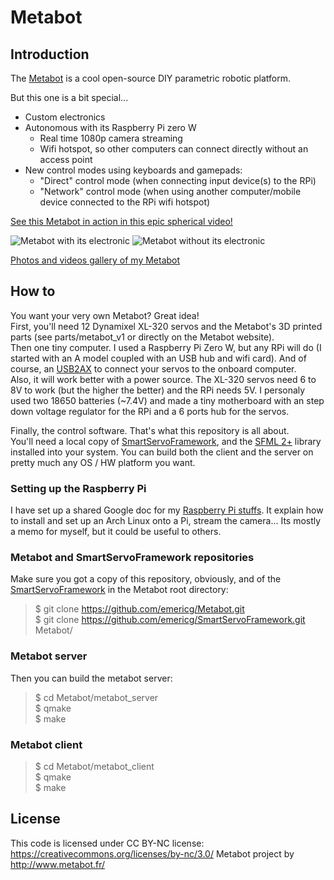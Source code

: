 Metabot
=======

## Introduction

The [Metabot](http://www.metabot.fr/) is a cool open-source DIY parametric robotic platform.  

But this one is a bit special...
* Custom electronics
* Autonomous with its Raspberry Pi zero W
  * Real time 1080p camera streaming
  * Wifi hotspot, so other computers can connect directly without an access point
* New control modes using keyboards and gamepads:
  * "Direct" control mode (when connecting input device(s) to the RPi)
  * "Network" control mode (when using another computer/mobile device connected to the RPi wifi hotspot)

[See this Metabot in action in this epic spherical video!](https://www.youtube.com/watch?v=DfROMLoRV_Q)

![Metabot with its electronic](https://i.imgur.com/uBipQtQ.jpg)
![Metabot without its electronic](https://i.imgur.com/F7R5CUV.jpg)

[Photos and videos gallery of my Metabot](https://goo.gl/photos/wsRBAoyg2RaMAJFPA)

## How to

You want your very own Metabot? Great idea!  
First, you'll need 12 Dynamixel XL-320 servos and the Metabot's 3D printed parts (see parts/metabot_v1 or directly on the Metabot website).  
Then one tiny computer. I used a Raspberry Pi Zero W, but any RPi will do (I started with an A model coupled with an USB hub and wifi card). And of course, an [USB2AX](http://www.xevelabs.com/doku.php?id=product:usb2ax:usb2ax) to connect your servos to the onboard computer.  
Also, it will work better with a power source. The XL-320 servos need 6 to 8V to work (but the higher the better) and the RPi needs 5V. I personaly used two 18650 batteries (~7.4V) and made a tiny motherboard with an step down voltage regulator for the RPi and a 6 ports hub for the servos.  

Finally, the control software. That's what this repository is all about.  
You'll need a local copy of [SmartServoFramework](https://github.com/emericg/SmartServoFramework), and the [SFML 2+](https://github.com/SFML/SFML) library installed into your system.
You can build both the client and the server on pretty much any OS / HW platform you want.

### Setting up the Raspberry Pi

I have set up a shared Google doc for my [Raspberry Pi stuffs](https://docs.google.com/document/d/1sD5Fkbx5KoUHv-pklI8Ck-DyjcLpjsvI0ImGqL_Kb-Q/edit?usp=sharing). It explain how to install and set up an Arch Linux onto a Pi, stream the camera... Its mostly a memo for myself, but it could be useful to others.

### Metabot and SmartServoFramework repositories

Make sure you got a copy of this repository, obviously, and of the [SmartServoFramework](https://github.com/emericg/SmartServoFramework) in the Metabot root directory:

> $ git clone https://github.com/emericg/Metabot.git  
> $ git clone https://github.com/emericg/SmartServoFramework.git Metabot/  

### Metabot server

Then you can build the metabot server:
> $ cd Metabot/metabot_server  
> $ qmake  
> $ make  

### Metabot client

> $ cd Metabot/metabot_client  
> $ qmake  
> $ make  

## License

This code is licensed under CC BY-NC license: https://creativecommons.org/licenses/by-nc/3.0/
Metabot project by http://www.metabot.fr/
